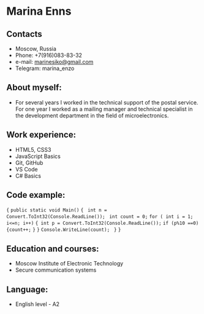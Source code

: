 # Marina Enns
## Contacts
* Moscow, Russia
* Phone: +7(916)083-83-32
* e-mail: marinesiko@gmail.com
* Telegram: marina_enzo

## About myself:
* For several years I worked in the technical support of the postal service. For one year I worked as a mailing manager  and technical specialist in the development department in the field of microelectronics.

## Work experience:
* HTML5, CSS3
* JavaScript Basics
* Git, GitHub
* VS Code
* C# Basics

## Code example:

`{`
   `public static void Main()`
   `{`
   ` int n = Convert.ToInt32(Console.ReadLine());`
   ` int count = 0;`
   `for ( int i = 1; i<=n; i++)`
        `{ int p = Convert.ToInt32(Console.ReadLine());`
         `if (p%10 ==0)`
       `{count++;`
       `}`
       `}`
        `Console.WriteLine(count); `
  `}`
`}`

## Education and courses:
* Moscow Institute of Electronic Technology
 * Secure communication systems

## Language:
* English level - A2